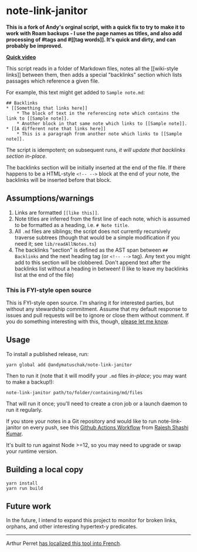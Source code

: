 # note-link-janitor

**This is a fork of Andy's orginal script, with a quick fix to try to make it to work with Roam backups - I use the page names as titles, and also add processing of #tags and #[[tag words]]. It's quick and dirty, and can probably be improved.**

**[Quick video](https://www.youtube.com/watch?v=DJtCoV4lF-A)**


This script reads in a folder of Markdown files, notes all the [[wiki-style links]] between them, then adds a special "backlinks" section which lists passages which reference a given file.

For example, this text might get added to `Sample note.md`:

```
## Backlinks
* [[Something that links here]]
    * The block of text in the referencing note which contains the link to [[Sample note]].
    * Another block in that same note which links to [[Sample note]].
* [[A different note that links here]]
    * This is a paragraph from another note which links to [[Sample note]].
```

The script is idempotent; on subsequent runs, _it will update that backlinks section in-place_.

The backlinks section will be initially inserted at the end of the file. If there happens to be a HTML-style `<!-- -->` block at the end of your note, the backlinks will be inserted before that block.

## Assumptions/warnings

1. Links are formatted `[[like this]]`.
2. Note titles are inferred from the first line of each note, which is assumed to be formatted as a heading, i.e. `# Note title`.
3. All `.md` files are siblings; the script does not currently recursively traverse subtrees (though that would be a simple modification if you need it; see `lib/readAllNotes.ts`)
4. The backlinks "section" is defined as the AST span between `## Backlinks` and the next heading tag (or `<!-- -->` tag). Any text you might add to this section will be clobbered. Don't append text after the backlinks list without a heading in between! (I like to leave my backlinks list at the end of the file)

### This is FYI-style open source

This is FYI-style open source. I'm sharing it for interested parties, but without any stewardship commitment. Assume that my default response to issues and pull requests will be to ignore or close them without comment. If you do something interesting with this, though, [please let me know](mailto:andy@andymatuschak.org).

## Usage

To install a published release, run:

```
yarn global add @andymatuschak/note-link-janitor
```

Then to run it (note that it will modify your `.md` files _in-place_; you may want to make a backup!):

```
note-link-janitor path/to/folder/containing/md/files
```

That will run it once; you'll need to create a cron job or a launch daemon to run it regularly.

If you store your notes in a Git repository and would like to run note-link-janitor on every push, see this [Github Actions Workflow](https://gist.github.com/rajesh-s/749c99ef9e7c884828a1acda698e477b) from [Rajesh Shashi Kumar](https://github.com/rajesh-s).

It's built to run against Node >=12, so you may need to upgrade or swap your runtime version.

## Building a local copy

```
yarn install
yarn run build
```

## Future work

In the future, I intend to expand this project to monitor for broken links, orphans, and other interesting hypertext-y predicates.

---

Arthur Perret [has localized this tool into French](https://github.com/infologie/note-link-janitor-fr).
